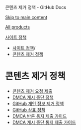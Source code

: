 콘텐츠 제거 정책 - GitHub Docs

[Skip to main content](#main-content)

[All products](/ko)

[사이트 정책](/ko/site-policy)

* [사이트 정책](/ko/site-policy)/
* [콘텐츠 제거 정책](/ko/site-policy/content-removal-policies)

콘텐츠 제거 정책
==========

* [콘텐츠 제거 요청 제출](/ko/site-policy/content-removal-policies/submitting-content-removal-requests)
* [DMCA 게시 중단 정책](/ko/site-policy/content-removal-policies/dmca-takedown-policy)
* [GitHub 개인 정보 제거 정책](/ko/site-policy/content-removal-policies/github-private-information-removal-policy)
* [GitHub 상표 정책](/ko/site-policy/content-removal-policies/github-trademark-policy)
* [DMCA 반론 통지 제출 가이드](/ko/site-policy/content-removal-policies/guide-to-submitting-a-dmca-counter-notice)
* [DMCA 게시 중단 통지 제출 가이드](/ko/site-policy/content-removal-policies/guide-to-submitting-a-dmca-takedown-notice)
